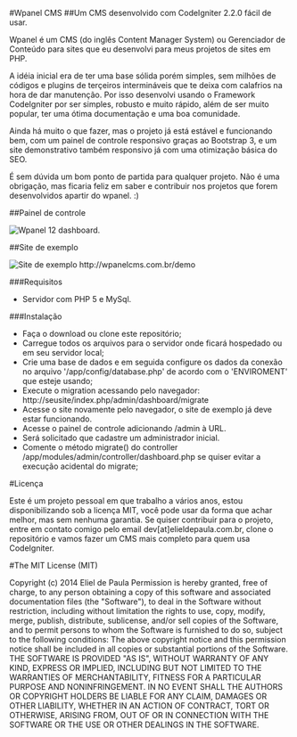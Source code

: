 #Wpanel CMS
##Um CMS desenvolvido com CodeIgniter 2.2.0 fácil de usar.

Wpanel é um CMS (do inglês Content Manager System) ou Gerenciador de Conteúdo para sites que eu desenvolvi para meus projetos de sites em PHP.

A idéia inicial era de ter uma base sólida porém simples, sem milhões de códigos e plugins de terçeiros intermináveis que te deixa com calafrios na hora de dar manutenção. Por isso desenvolvi usando o Framework CodeIgniter por ser simples, robusto e muito rápido, além de ser
muito popular, ter uma ótima documentação e uma boa comunidade.

Ainda há muito o que fazer, mas o projeto já está estável e funcionando bem, com um painel de controle responsivo graças ao Bootstrap 3, e um site demonstrativo também responsivo já com uma otimização básica do SEO.

É sem dúvida um bom ponto de partida para qualquer projeto. Não é uma obrigação, mas ficaria feliz em saber e contribuir nos projetos que forem desenvolvidos apartir do wpanel. :)

##Painel de controle

<img src="http://elieldepaula.com.br/_img_wpanel/dashboard.png" alt="Wpanel 12 dashboard.">

##Site de exemplo

<img src="http://elieldepaula.com.br/_img_wpanel/novo-site-preview.png" alt="Site de exemplo http://wpanelcms.com.br/demo">

###Requisitos

- Servidor com PHP 5 e MySql.

###Instalação

- Faça o download ou clone este repositório;
- Carregue todos os arquivos para o servidor onde ficará hospedado ou em seu servidor local;
- Crie uma base de dados e em seguida configure os dados da conexão no arquivo '/app/config/database.php' de acordo com o 'ENVIROMENT' que esteje usando;
- Execute o migration acessando pelo navegador: http://seusite/index.php/admin/dashboard/migrate
- Acesse o site novamente pelo navegador, o site de exemplo já deve estar funcionando.
- Acesse o painel de controle adicionando /admin à URL.
- Será solicitado que cadastre um administrador inicial.
- Comente o método migrate() do controller /app/modules/admin/controller/dashboard.php se quiser evitar a execução acidental do migrate;

#Licença

Este é um projeto pessoal em que trabalho a vários anos, estou disponibilizando sob a licença MIT, você pode usar da forma que achar melhor, mas sem nenhuma garantia. Se quiser contribuir para o projeto, entre em contato comigo pelo email dev[at]elieldepaula.com.br, clone o repositório e vamos fazer um CMS mais completo para quem usa CodeIgniter.

#The MIT License (MIT)

Copyright (c) 2014 Eliel de Paula
Permission is hereby granted, free of charge, to any person obtaining a copy
of this software and associated documentation files (the "Software"), to deal
in the Software without restriction, including without limitation the rights
to use, copy, modify, merge, publish, distribute, sublicense, and/or sell
copies of the Software, and to permit persons to whom the Software is
furnished to do so, subject to the following conditions:
The above copyright notice and this permission notice shall be included in all
copies or substantial portions of the Software.
THE SOFTWARE IS PROVIDED "AS IS", WITHOUT WARRANTY OF ANY KIND, EXPRESS OR
IMPLIED, INCLUDING BUT NOT LIMITED TO THE WARRANTIES OF MERCHANTABILITY,
FITNESS FOR A PARTICULAR PURPOSE AND NONINFRINGEMENT. IN NO EVENT SHALL THE
AUTHORS OR COPYRIGHT HOLDERS BE LIABLE FOR ANY CLAIM, DAMAGES OR OTHER
LIABILITY, WHETHER IN AN ACTION OF CONTRACT, TORT OR OTHERWISE, ARISING FROM,
OUT OF OR IN CONNECTION WITH THE SOFTWARE OR THE USE OR OTHER DEALINGS IN THE
SOFTWARE.
